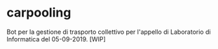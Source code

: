 # carpooling
Bot per la gestione di trasporto collettivo per l'appello di Laboratorio di Informatica del 05-09-2019. [WIP]
